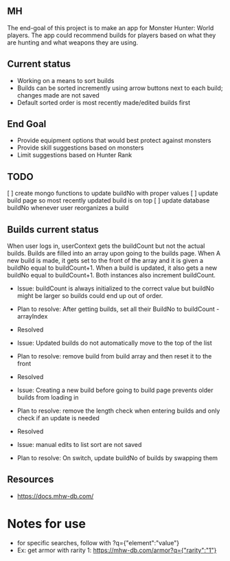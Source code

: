 ## MH

The end-goal of this project is to make an app for Monster Hunter: World players.
The app could recommend builds for players based on what they are hunting and what weapons they are using.

## Current status
* Working on a means to sort builds
* Builds can be sorted incremently using arrow buttons next to each build; changes made are not saved
* Default sorted order is most recently made/edited builds first

## End Goal
* Provide equipment options that would best protect against monsters
* Provide skill suggestions based on monsters
* Limit suggestions based on Hunter Rank

## TODO
[ ] create mongo functions to update buildNo with proper values
[ ] update build page so most recently updated build is on top
[ ] update database buildNo whenever user reorganizes a build

## Builds current status
When user logs in, userContext gets the buildCount but not the actual builds. Builds are filled into an array upon going to the builds page.
When A new build is made, it gets set to the front of the array and it is given a buildNo equal to buildCount+1. When a build is updated, it also gets a new buildNo equal to buildCount+1. Both instances also increment buildCount.

* Issue: buildCount is always initialized to the correct value but buildNo might be larger so builds could end up out of order.
* Plan to resolve: After getting builds, set all their BuildNo to buildCount - arrayIndex
* Resolved

* Issue: Updated builds do not automatically move to the top of the list
* Plan to resolve: remove build from build array and then reset it to the front
* Resolved

* Issue: Creating a new build before going to build page prevents older builds from loading in
* Plan to resolve: remove the length check when entering builds and only check if an update is needed
* Resolved

* Issue: manual edits to list sort are not saved
* Plan to resolve: On switch, update buildNo of builds by swapping them

## Resources
* https://docs.mhw-db.com/


# Notes for use
* for specific searches, follow with ?q={"element":"value"}
* Ex: get armor with rarity 1: https://mhw-db.com/armor?q={"rarity":"1"}